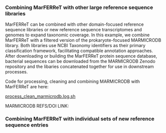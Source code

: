 ### Combining MarFERReT with other large reference sequence libraries

MarFERReT can be combined with other domain-focused reference sequence libraries or new reference sequence transcriptomes and genomes to expand taxonomic coverage. In this example, we combine MarFERReT with a filtered version of the prokaryote-focused MARMICRODB library. Both libraries use NCBI Taxonomy identifiers as their primary classification framework, facilitating compatible annotation approaches. After downloading or building the MarFERReT protein sequence database, bacterial sequences can be downloaded from the MARMICRODB Zenodo repository and the libaries concatenated together for use in downstream processes. 

Code for processing, cleaning and combining MARMICRODB with MarFERReT are here:


[process_clean_marmicrodb.log.sh](https://github.com/armbrustlab/marferret/blob/main/docs/process_clean_marmicrodb.log.sh)

MARMICRODB REFS/DOI LINK:



### Combining MarFERReT with individual sets of new reference sequence entries



